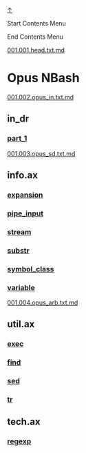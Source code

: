 
<!-- [[__TOC_]] -->

<a name=top></a>
<a class=top-link hide href=#top>↑</a>

Start Contents Menu

<!-- TOC tocDepth:1..6 chapterDepth:1..6 -->

<!-- /TOC -->

End Contents Menu

<!--
CMND: ufl_stl0 9 /home/st/REPOBARE/_repo/NBash/.d/.opus/cntx.ins.d /home/st/REPOBARE/_repo/NBash/.d/.opus/cntx.res.md 2

PPWD: /home/st/REPOBARE/_repo/NBash/.d/.opus

FLOW: /home/st/REPOBARE/_repo/sta/.d/.st_rc_d.data.d/ufl_stl0/.flow.d/009_dr2m

DATE: 1731608722_15112024012522

DATX: 1731608722
-->


[001.001.head.txt.md](/REPOBARE/_repo/NBash/.d/.opus/cntx.ins.d/001.001.head.txt.md)




# Opus NBash
 

[001.002.opus_in.txt.md](/REPOBARE/_repo/NBash/.d/.opus/cntx.ins.d/001.002.opus_in.txt.md)



## in_dr
### [part_1](.ins_dr/part_1/res.md)


[001.003.opus_sd.txt.md](/REPOBARE/_repo/NBash/.d/.opus/cntx.ins.d/001.003.opus_sd.txt.md)



## info.ax
### [expansion](../../.arb/info.ax/expansion.ram/.grot/exam.man)
### [pipe_input](../../.arb/info.ax/pipe_input.ram/.grot/exam.man)
### [stream](../../.arb/info.ax/stream.ram/.grot/exam.man)
### [substr](../../.arb/info.ax/substr.ram/.grot/exam.man)
### [symbol_class](../../.arb/info.ax/symbol_class.ram/.grot/exam.man)
### [variable](../../.arb/info.ax/variable.ram/.grot/exam.man)


[001.004.opus_arb.txt.md](/REPOBARE/_repo/NBash/.d/.opus/cntx.ins.d/001.004.opus_arb.txt.md)



## util.ax
### [exec](../../.arb/util.ax/exec.ram/.grot/opus.d/one.d/cntx.res.md)
### [find](../../.arb/util.ax/find.ram/.grot/opus.d/one.d/cntx.res.md)
### [sed](../../.arb/util.ax/sed.ram/.grot/opus.d/one.d/cntx.res.md)
### [tr](../../.arb/util.ax/tr.ram/.grot/opus.d/one.d/cntx.res.md)
## tech.ax
### [regexp](../../.arb/tech.ax/regexp.ram/.grot/opus.d/one.d/cntx.res.md)




